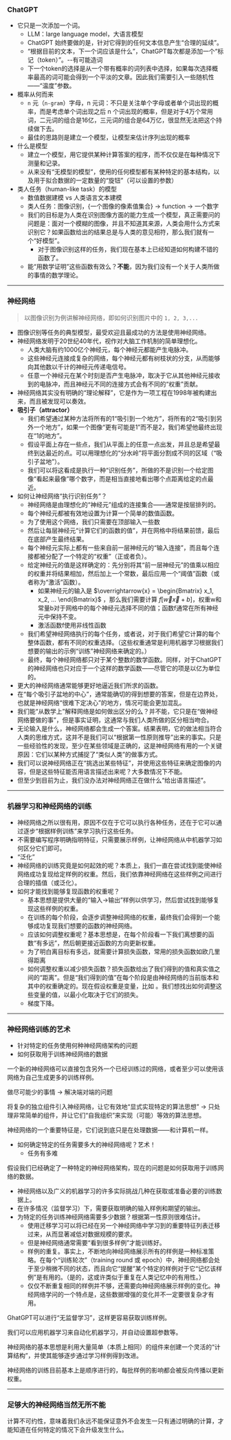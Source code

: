 ### ChatGPT

- 它只是一次添加一个词。
  - LLM：large language model，大语言模型
  - ChatGPT 始终要做的是，针对它得到的任何文本信息产生“合理的延续”。
  - “根据目前的文本，下一个词应该是什么”，ChatGPT每次都是添加一个“标记（token）”。--有可能造词
  - 下一个token的选择是从一个带有概率的词列表中选择，如果每次选择概率最高的词可能会得到一个平淡的文章。因此我们需要引入一些随机性——“温度”参数。
- 概率从何而来
  - `n` 元（`n-gram`）字母，n 元词：不只是关注单个字母或者单个词出现的概率，而是考虑单个词出现之后 n 个词出现的概率，但是对于4万个常用词，二元词的组合是16亿，三元词的组合是64万亿，很显然无法把这个持续做下去。
  - 最佳的思路则是建立一个模型，让模型来估计序列出现的概率
- 什么是模型
  - 建立一个模型，用它提供某种计算答案的程序，而不仅仅是在每种情况下测量和记录。
  - 从来没有“无模型的模型”，使用的任何模型都有某种特定的基本结构，以及用于拟合数据的一定数量的“旋钮”（可以设置的参数）
- 类人任务（human-like task）的模型
  - 数值数据建模 vs 人类语言文本建模
  - 类人任务：图像识别，{一个图像的像素值集合} → function → 一个数字
  - 我们的目标是为人类在识别图像方面的能力生成一个模型，真正需要问的问题是：面对一个模糊的图像，并且不知道其来源，人类会用什么方式来识别它？如果函数给出的结果总是与人类的意见相符，那么我们就有一个“好模型”。
    - 对于图像识别这样的任务，我们现在基本上已经知道如何构建不错的函数了。
  - 能“用数学证明”这些函数有效么？**不能**，因为我们没有一个关于人类所做的事情的数学理论。



-----



### 神经网络

> 以图像识别为例讲解神经网络，即如何识别图片中的 `1, 2, 3,...`

- 图像识别等任务的典型模型，最受欢迎且最成功的方法是使用神经网络。
- 神经网络发明于20世纪40年代，视作对大脑工作机制的简单理想化。
  - 人类大脑有约1000亿个神经元，每个神经元都能产生电脉冲。
  - 这些神经元连接成复杂的网络，每个神经元都有树枝状的分支，从而能够向其他数以千计的神经元传递电信号。
  - 任意一个神经元在某个时刻是否产生电脉冲，取决于它从其他神经元接收到的电脉冲，而且神经元不同的连接方式会有不同的“权重”贡献。
- 神经网络其实没有明确的“理论解释”，它是作为一项工程在1998年被构建出来，而且被发现可以奏效。
- **吸引子（attractor）**
  - 我们希望通过某种方法将所有的1“吸引到一个地方”，将所有的2“吸引到另外一个地方”，如果一个图像“更有可能是1”而不是2，我们希望他最终出现在“1的地方”。
  - 假设平面上存在一些点，我们从平面上的任意一点出发，并且总是希望最终到达最近的点。可以用理想化的“分水岭”将平面分割成不同的区域（“吸引子盆地”）。
  - 我们可以将这看成是执行一种“识别任务”，所做的不是识别一个给定图像“看起来最像”哪个数字，而是相当直接地看出哪个点距离给定的点最近。
- 如何让神经网络“执行识别任务”？
  - 神经网络是由理想化的“神经元”组成的连接集合——通常是按层排列的。
  - 每个神经元都被有效地设置为计算一个简单的数值函数。
  - 为了使用这个网络，我们只需要在顶部输入一些数
  - 然后让每层神经元“计算它们的函数的值”，并在网格中将结果前馈，最后在底部产生最终结果。
  - 每个神经元实际上都有一些来自前一层神经元的“输入连接”，而且每个连接都被分配了一个特定的“权重”（正或者负）。
  - 给定神经元的值是这样确定的：先分别将其“前一层神经元”的值乘以相应的权重并将结果相加，然后加上一个常数，最后应用一个“阈值”函数（或者称为“激活”函数）。
    - 如果神经元的输入是 $\overrightarrow{x} = \begin{Bmatrix} x_1, x_2, ... \end{Bmatrix}$ ，那么我们需要计算 $f[\overrightarrow{w}\overrightarrow{x} + b]$，权重w和常量b对于网格中的每个神经元选择不同的值；函数f通常在所有神经元中保持不变。
    - 激活函数f使用非线性函数
  - 我们希望神经网络执行的每个任务，或者说，对于我们希望它计算的每个整体函数，都有不同的权重选择。（这些权重通常是利用机器学习根据我们想要的输出的示例“训练”神经网络来确定的。）
  - 最终，每个神经网络都只对于某个整数的数学函数。同样，对于ChatGPT的神经网络也只对应于一个这样的数学函数——尽管它的项是以亿为单位的。
- 更大的神经网络通常能够更好地逼近我们所求的函数。
- 在“每个吸引子盆地的中心”，通常能确切的得到想要的答案，但是在边界处，也就是神经网络“很难下定决心”的地方，情况可能会更加混乱。
- 我们能“从数学上”解释网络是如何做出区分的么？并不能，它只是在“做神经网络要做的事”，但是事实证明，这通常与我们人类所做的区分相当吻合。
- 无论输入是什么，神经网络都会生成一个答案。结果表明，它的做法相当符合人类的思维方式，这并不是我们可以“根据第一性原则推导”出来的事实。只是一些经验性的发现，至少在某些领域是正确的，这是神经网络有用的一个关键原因：它们以某种方式捕捉了“类似人类”的做事方式。
- 我们可以说神经网络正在“挑选出某些特征”，并使用这些特征来确定图像的内容，但是这些特征能否用语言描述出来呢？大多数情况下不能。
- 但至少到目前为止，我们没办法对神经网络正在做什么“给出语言描述”。

-----

### 机器学习和神经网络的训练

- 神经网络之所以很有用，原因不仅在于它可以执行各种任务，还在于它可以通过逐步“根据样例训练”来学习执行这些任务。
- 不需要编写程序明确指明特征，只需要展示样例，让神经网络从中机器学习如何区分它们即可。
- “泛化”
- 神经网络的训练究竟是如何起效的呢？本质上，我们一直在尝试找到能使神经网络成功复现给定样例的权重。然后，我们依靠神经网络在这些样例之间进行合理的插值（或泛化）。
- 如何才能找到能够复现函数的权重呢？
  - 基本思想是提供大量的“输入→输出”样例以供学习，然后尝试找到能够复现这些样例的权重。
  - 在训练的每个阶段，会逐步调整神经网络的权重，最终我们会得到一个能够成功复现我们想要的函数的神经网络。
  - 应该如何调整权重呢？基本思想是，在每个阶段看一下我们离想要的函数“有多远”，然后朝更接近函数的方向更新权重。
  - 为了明白离目标有多远，就需要计算损失函数，常用的损失函数如欧几里得距离
  - 如何调整权重以减少损失函数？损失函数给出了我们得到的值和真实值之间的“距离”。但是“我们得到的值”在每个阶段是由神经网络的当前版本和其中的权重确定的。现在假设权重是变量，比如 。我们想找出如何调整这些变量的值，以最小化取决于它们的损失。
  - 梯度下降。

----

### 神经网络训练的艺术

- 针对特定的任务使用何种神经网络架构的问题
- 如何获取用于训练神经网络的数据

一个新的神经网络可以直接包含另外一个已经训练过的网络，或者至少可以使用该网络为自己生成更多的训练样例。

做尽可能少的事情 → 解决端对端的问题

将复杂的独立组件引入神经网络，让它有效地“显式实现特定的算法思想” → 只处理非常简单的组件，并让它们“自我组织”来实现（可能）等效的算法思想。

神经网络的一个重要特征是，它们说到底只是在处理数据——和计算机一样。

- 如何确定特定的任务需要多大的神经网络呢？艺术！
  - 任务有多难

假设我们已经确定了一种特定的神经网络架构，现在的问题是如何获取用于训练网络的数据。

- 神经网络以及广义的机器学习的许多实际挑战几种在获取或准备必要的训练数据上。
- 在许多情况（监督学习）下，需要获取明确的输入样例和期望的输出。
- 为特定的任务训练神经网络需要多少数据？根据第一性原则很难估计。
  - 使用迁移学习可以将已经在另一个神经网络中学习到的重要特征列表迁移过来，从而显著减低对数据规模的要求。
  - 但是神经网络通常需要“看到很多样例”才能训练好。
  - 样例的重复。事实上，不断地向神经网络展示所有的样例是一种标准策略。在每个“训练轮次”（training round 或 epoch）中，神经网络都会处于至少稍微不同的状态，而且向它“提醒”某个特定的样例对于它“记忆该样例”是有用的。（是的，这或许类似于重复在人类记忆中的有用性。）
  - 仅仅不断重复相同的样例并不够，还需要向神经网络展示样例的变化。神经网络学问的一个特点是，这些数据增强的变化并不一定要很复杂才有用。

GhatGPT可以进行“无监督学习”，这样更容易获取训练样例。

我们可以应用机器学习来自动化机器学习，并自动设置超参数等。

神经网络的基本思想是利用大量简单（本质上相同）的组件来创建一个灵活的“计算结构”，并使其能够逐步通过学习样例得到改进。

神经网络的训练目前基本上是顺序进行的，每批样例的影响都会被反向传播以更新权重。



-------



### 足够大的神经网络当然无所不能

计算不可约性，意味着我们永远不能保证意外不会发生一只有通过明确的计算，才能知道在任何特定的情况下会升级发生什么。















